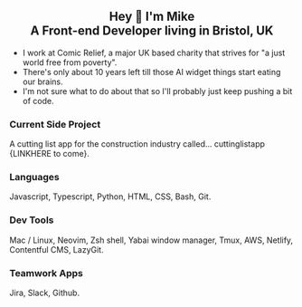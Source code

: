 <h2 align="center">Hey 👋 I'm Mike <br>A Front-end Developer living in Bristol, UK</h2>


- I work at Comic Relief, a major UK based charity that strives for "a just world free from poverty".
- There's only about 10 years left till those AI widget things start eating our brains.
- I'm not sure what to do about that so I'll probably just keep pushing a bit of code.

### Current Side Project
A cutting list app for the construction industry called... cuttinglistapp {LINKHERE to come}.

### Languages
Javascript, Typescript, Python, HTML, CSS, Bash, Git.

### Dev Tools
Mac / Linux, Neovim, Zsh shell, Yabai window manager, Tmux, AWS, Netlify, Contentful CMS, LazyGit.

### Teamwork Apps
Jira, Slack, Github.

